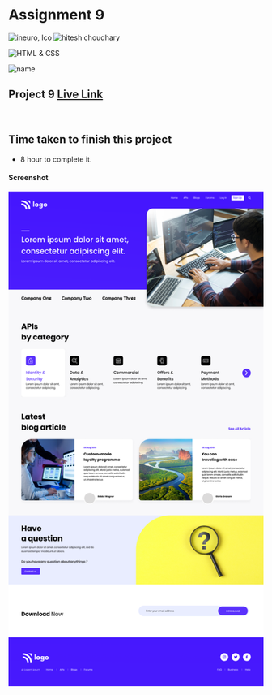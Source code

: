 # Assignment 9

![ineuro, lco](https://img.shields.io/badge/iNeuron-LCO-green)
![hitesh choudhary](https://img.shields.io/badge/Hitesh--Choudhary-Full--stack--JS--bootcamp-red)

![HTML & CSS](https://img.shields.io/badge/HTML-CSS-orange)

![name](https://img.shields.io/badge/Vivek--Maurya-MCA--First--Year-orange)

## Project 9 [Live Link](https://vivek-html-css-project09.netlify.app/)

 <br>

## Time taken to finish this project

-   8 hour to complete it.

#### Screenshot

![Desktop](./9.png)